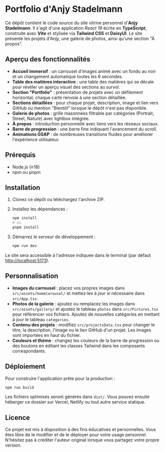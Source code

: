 # Portfolio d'Anjy Stadelmann

Ce dépôt contient le code source du site vitrine personnel d'**Anjy Stadelmann**. Il s'agit d'une application *React 19* écrite en **TypeScript**, construite avec **Vite** et stylisée via **Tailwind CSS** et **DaisyUI**. Le site présente les projets d'Anjy, une galerie de photos, ainsi qu'une section "À propos".

## Aperçu des fonctionnalités

- **Accueil immersif** : un carrousel d'images animé avec un fondu au noir et un changement automatique toutes les 6 secondes.
- **Table des matières interactive** : une table des matières qui se décale pour révéler un aperçu visuel des sections au survol.
- **Section "Portfolio"** : présentation de projets avec un défilement horizontal; chaque carte renvoie à une section détaillée.
- **Sections détaillées** : pour chaque projet, description, image et lien vers GitHub ou mention "Bientôt" lorsque le dépôt n'est pas disponible.
- **Galerie de photos** : grille masonnées filtrable par catégories (Portrait, Street, Nature) avec lightbox intégrée.
- **À propos** : introduction personnelle avec liens vers les réseaux sociaux.
- **Barre de progression** : une barre fine indiquant l'avancement du scroll.
- **Animations GSAP** : de nombreuses transitions fluides pour améliorer l'expérience utilisateur.

## Prérequis

- Node.js (≥18)
- npm ou pnpm

## Installation

1. Clonez ce dépôt ou téléchargez l'archive ZIP.
2. Installez les dépendances :

   ```bash
   npm install
   # ou
   pnpm install
   ```
3. Démarrez le serveur de développement :

   ```bash
   npm run dev
   ```

Le site sera accessible à l'adresse indiquée dans le terminal (par défaut [http://localhost:5173](http://localhost:5173)).

## Personnalisation

- **Images du carrousel** : placez vos propres images dans `src/assets/homeCarousel/` et mettez‑les à jour si nécessaire dans `src/App.tsx`.
- **Photos de la galerie** : ajoutez ou remplacez les images dans `src/assets/gallery/` et ajustez le tableau `photos` dans `src/Pictures.tsx` pour référencer vos fichiers. Ajoutez de nouvelles catégories en mettant à jour le tableau `categories`.
- **Contenu des projets** : modifiez `src/projectsData.tsx` pour changer le titre, la description, l'image ou le lien GitHub d'un projet. Les images sont importées en haut du fichier.
- **Couleurs et thème** : changez les couleurs de la barre de progression ou des boutons en éditant les classes Tailwind dans les composants correspondants.

## Déploiement

Pour construire l'application prête pour la production :

```bash
npm run build
```

Les fichiers optimisés seront générés dans `dist/`. Vous pouvez ensuite héberger ce dossier sur Vercel, Netlify ou tout autre service statique.

## Licence

Ce projet est mis à disposition à des fins éducatives et personnelles. Vous êtes libre de le modifier et de le déployer pour votre usage personnel. N'hésitez pas à créditer l'auteur original lorsque vous partagez votre propre version.
